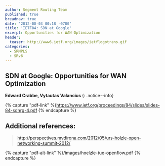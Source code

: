 ```yaml
---
author: Segment Routing Team
published: true
breadnav: true
date: '2012-08-03 00:18 -0700'
title: 'IETF84: SDN at Google'
excerpt: Opportunities for WAN Optimization
header:
  teaser: http://www6.ietf.org/images/ietflogotrans.gif
categories:
  - SRMPLS
  - SRv6
---
```


## SDN at Google: Opportunities for WAN Optimization

**Edward Crabbe, Vytautas Valancius**
{: .notice--info}  

{% capture "pdf-link" %}https://www.ietf.org/proceedings/84/slides/slides-84-sdnrg-4.pdf {% endcapture %}

<script src="{{ '/assets/js/pdfobject.min.js' | relative_url }}"></script>
<div class="fitvidsignore" id="pdf"></div>
<script>PDFObject.embed(" {{ pdf-link }} ", "#pdf", {height: "21.5em", width: "31.3em"});</script>

## Additional references:
><http://perspectives.mvdirona.com/2012/05/urs-holzle-open-networking-summit-2012/>

{% capture "pdf-alt-link" %}/images/hoelzle-tue-openflow.pdf {% endcapture %}

<script src="{{ '/assets/js/pdfobject.min.js' | relative_url }}"></script>
<div class="fitvidsignore" id="pdf2"></div>
<script>PDFObject.embed(" {{ pdf-alt-link }} ", "#pdf2", {height: "21.5em", width: "31.3em"});</script>
